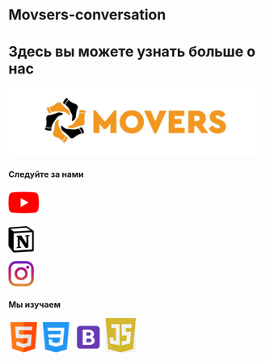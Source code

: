 
# Movsers-conversation
<link rel="stylesheet" href="style.css">
 <h1>Здесь вы можете узнать больше о нас</h1>
<img class="logo" src='img/logo.jpg' width=800px>
<h3>Следуйте за нами</h3>

<a href='https://www.youtube.com/channel/UCXwKhLg1Mi2-DbyORowljqw'> <img src='img/youtube.png' width=60px> </a>
<!-- <h3>В youtube мы выкладываем встречи команды и видео уроки</h3> -->
 <a href="https://www.notion.so/MOVERS-da3f54da80ee4df399ed9efe25a78f6b"><img src="img/notion.png" alt="" width=50px></a>
 <!-- <h3>В notion мы загружаем все задачи</h3> -->
<a href="https://www.instagram.com/movers.kk/"><img src="img/instagram.png" alt="" width="50px"></a>
<!-- <h3>В instagram вы можете посмотреть новости нашей команды</h3> -->

<h3>Мы изучаем</h3>
<img src='img/html.png' width=60px>
<img src='img/css-3.png' width=60px>
<img src='img/but.png' width=60px>
<img src='img/js.png' width=60px>


